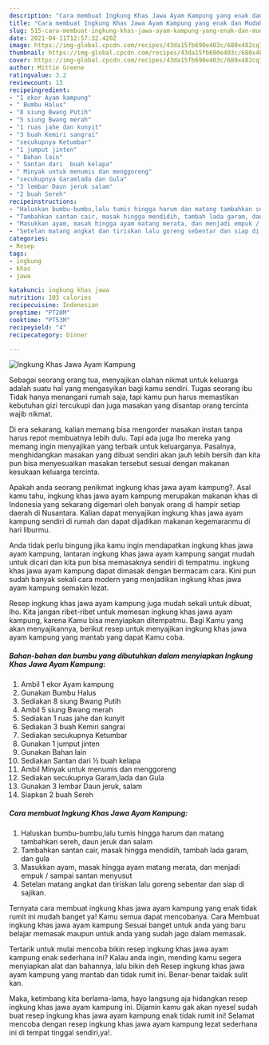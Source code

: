 ```yaml
---
description: "Cara membuat Ingkung Khas Jawa Ayam Kampung yang enak dan Mudah Dibuat"
title: "Cara membuat Ingkung Khas Jawa Ayam Kampung yang enak dan Mudah Dibuat"
slug: 515-cara-membuat-ingkung-khas-jawa-ayam-kampung-yang-enak-dan-mudah-dibuat
date: 2021-04-11T12:57:32.420Z
image: https://img-global.cpcdn.com/recipes/43da15fb690e403c/680x482cq70/ingkung-khas-jawa-ayam-kampung-foto-resep-utama.jpg
thumbnail: https://img-global.cpcdn.com/recipes/43da15fb690e403c/680x482cq70/ingkung-khas-jawa-ayam-kampung-foto-resep-utama.jpg
cover: https://img-global.cpcdn.com/recipes/43da15fb690e403c/680x482cq70/ingkung-khas-jawa-ayam-kampung-foto-resep-utama.jpg
author: Mittie Greene
ratingvalue: 3.2
reviewcount: 13
recipeingredient:
- "1 ekor Ayam kampung"
- " Bumbu Halus"
- "8 siung Bwang Putih"
- "5 siung Bwang merah"
- "1 ruas jahe dan kunyit"
- "3 buah Kemiri sangrai"
- "secukupnya Ketumbar"
- "1 jumput jinten"
- " Bahan lain"
- " Santan dari  buah kelapa"
- " Minyak untuk menumis dan menggoreng"
- "secukupnya Garamlada dan Gula"
- "3 lembar Daun jeruk salam"
- "2 buah Sereh"
recipeinstructions:
- "Haluskan bumbu-bumbu,lalu tumis hingga harum dan matang tambahkan sereh, daun jeruk dan salam"
- "Tambahkan santan cair, masak hingga mendidih, tambah lada garam, dan gula"
- "Masukkan ayam, masak hingga ayam matang merata, dan menjadi empuk / sampai santan menyusut"
- "Setelan matang angkat dan tiriskan lalu goreng sebentar dan siap di sajikan."
categories:
- Resep
tags:
- ingkung
- khas
- jawa

katakunci: ingkung khas jawa 
nutrition: 103 calories
recipecuisine: Indonesian
preptime: "PT20M"
cooktime: "PT53M"
recipeyield: "4"
recipecategory: Dinner

---
```



![Ingkung Khas Jawa Ayam Kampung](https://img-global.cpcdn.com/recipes/43da15fb690e403c/680x482cq70/ingkung-khas-jawa-ayam-kampung-foto-resep-utama.jpg)

Sebagai seorang orang tua, menyajikan olahan nikmat untuk keluarga adalah suatu hal yang mengasyikan bagi kamu sendiri. Tugas seorang ibu Tidak hanya menangani rumah saja, tapi kamu pun harus memastikan kebutuhan gizi tercukupi dan juga masakan yang disantap orang tercinta wajib nikmat.

Di era  sekarang, kalian memang bisa mengorder masakan instan tanpa harus repot membuatnya lebih dulu. Tapi ada juga lho mereka yang memang ingin menyajikan yang terbaik untuk keluarganya. Pasalnya, menghidangkan masakan yang dibuat sendiri akan jauh lebih bersih dan kita pun bisa menyesuaikan masakan tersebut sesuai dengan makanan kesukaan keluarga tercinta. 



Apakah anda seorang penikmat ingkung khas jawa ayam kampung?. Asal kamu tahu, ingkung khas jawa ayam kampung merupakan makanan khas di Indonesia yang sekarang digemari oleh banyak orang di hampir setiap daerah di Nusantara. Kalian dapat menyajikan ingkung khas jawa ayam kampung sendiri di rumah dan dapat dijadikan makanan kegemaranmu di hari liburmu.

Anda tidak perlu bingung jika kamu ingin mendapatkan ingkung khas jawa ayam kampung, lantaran ingkung khas jawa ayam kampung sangat mudah untuk dicari dan kita pun bisa memasaknya sendiri di tempatmu. ingkung khas jawa ayam kampung dapat dimasak dengan bermacam cara. Kini pun sudah banyak sekali cara modern yang menjadikan ingkung khas jawa ayam kampung semakin lezat.

Resep ingkung khas jawa ayam kampung juga mudah sekali untuk dibuat, lho. Kita jangan ribet-ribet untuk memesan ingkung khas jawa ayam kampung, karena Kamu bisa menyiapkan ditempatmu. Bagi Kamu yang akan menyajikannya, berikut resep untuk menyajikan ingkung khas jawa ayam kampung yang mantab yang dapat Kamu coba.

<!--inarticleads1-->

##### Bahan-bahan dan bumbu yang dibutuhkan dalam menyiapkan Ingkung Khas Jawa Ayam Kampung:

1. Ambil 1 ekor Ayam kampung
1. Gunakan  Bumbu Halus
1. Sediakan 8 siung Bwang Putih
1. Ambil 5 siung Bwang merah
1. Sediakan 1 ruas jahe dan kunyit
1. Sediakan 3 buah Kemiri sangrai
1. Sediakan secukupnya Ketumbar
1. Gunakan 1 jumput jinten
1. Gunakan  Bahan lain
1. Sediakan  Santan dari ½ buah kelapa
1. Ambil  Minyak untuk menumis dan menggoreng
1. Sediakan secukupnya Garam,lada dan Gula
1. Gunakan 3 lembar Daun jeruk, salam
1. Siapkan 2 buah Sereh




<!--inarticleads2-->

##### Cara membuat Ingkung Khas Jawa Ayam Kampung:

1. Haluskan bumbu-bumbu,lalu tumis hingga harum dan matang tambahkan sereh, daun jeruk dan salam
1. Tambahkan santan cair, masak hingga mendidih, tambah lada garam, dan gula
1. Masukkan ayam, masak hingga ayam matang merata, dan menjadi empuk / sampai santan menyusut
1. Setelan matang angkat dan tiriskan lalu goreng sebentar dan siap di sajikan.




Ternyata cara membuat ingkung khas jawa ayam kampung yang enak tidak rumit ini mudah banget ya! Kamu semua dapat mencobanya. Cara Membuat ingkung khas jawa ayam kampung Sesuai banget untuk anda yang baru belajar memasak maupun untuk anda yang sudah jago dalam memasak.

Tertarik untuk mulai mencoba bikin resep ingkung khas jawa ayam kampung enak sederhana ini? Kalau anda ingin, mending kamu segera menyiapkan alat dan bahannya, lalu bikin deh Resep ingkung khas jawa ayam kampung yang mantab dan tidak rumit ini. Benar-benar taidak sulit kan. 

Maka, ketimbang kita berlama-lama, hayo langsung aja hidangkan resep ingkung khas jawa ayam kampung ini. Dijamin kamu gak akan nyesel sudah buat resep ingkung khas jawa ayam kampung enak tidak rumit ini! Selamat mencoba dengan resep ingkung khas jawa ayam kampung lezat sederhana ini di tempat tinggal sendiri,ya!.

